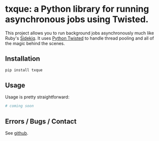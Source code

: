 # txque: a Python library for running asynchronous jobs using Twisted.

This project allows you to run background jobs asynchronously much like Ruby's [Sidekiq](http://sidekiq.org/).  It uses [Python Twisted](http://twistedmatrix.com) to handle thread pooling and all of the magic behind the scenes.

## Installation

```bash
pip install txque
```

## Usage
Usage is pretty straightforward:

```python
# coming soon
```


## Errors / Bugs / Contact
See [github](http://github.com/bmuller/txque).
